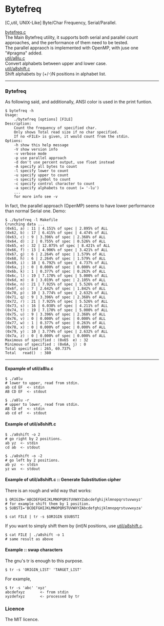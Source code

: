 Bytefreq
========

[C,util, UNIX-Like] Byte/Char Frequency, Serial/Parallel.  

[bytefreq.c](./bytefreq.c)  
The Main Bytefreq utility, it supports both serial and parallel count approaches,
	and the performance of them need to be tested.  
The parallel appraoch is implemented with OpenMP, with juse one "#pragma" added.  
[util/a8lu.c](./util/a8lu.c)     
Convert alphabets between upper and lower case.   
[util/a8shift.c](./util/a8shift.c)  
Shift alphabets by (+/-)N positions in alphabet list.  
  
---
### Bytefreq
As following said, and additionally, ANSI color is used in the print funtion.  
```
$ bytefreq -h
Usage:
	./bytefreq [options] [FILE]
Description:
	Count the frequency of specified char.
	Only shows Total read size if no char specified.
	If no <FILE> is given, it would count from the stdin.
Options:
	-h show this help message
	-V show version info
	-v verbose mode
	-p use parallel approach
	-d don't use percent output, use float instead
	-A specify all bytes to count
	-l specify lower to count
	-u specify upper to count
	-s specify symbol to count
	-c specify control character to count
	-a specify alphabets to count (= '-lu')
	...
	for more info see -v
```
In fact, the parallel approach (OpenMP) seems to have lower performance than normal Serial one. 
Demo:
```
$ ./bytefreq -l Makefile
Crunching data ...
(0x61, a) : 11 | 4.151% of spec | 2.895% of ALL
(0x62, b) : 17 | 6.415% of spec | 4.474% of ALL
(0x63, c) : 9 | 3.396% of spec | 2.368% of ALL
(0x64, d) : 2 | 0.755% of spec | 0.526% of ALL
(0x65, e) : 32 | 12.075% of spec | 8.421% of ALL
(0x66, f) : 13 | 4.906% of spec | 3.421% of ALL
(0x67, g) : 6 | 2.264% of spec | 1.579% of ALL
(0x68, h) : 6 | 2.264% of spec | 1.579% of ALL
(0x69, i) : 18 | 6.792% of spec | 4.737% of ALL
(0x6a, j) : 0 | 0.000% of spec | 0.000% of ALL
(0x6b, k) : 1 | 0.377% of spec | 0.263% of ALL
(0x6c, l) : 19 | 7.170% of spec | 5.000% of ALL
(0x6d, m) : 8 | 3.019% of spec | 2.105% of ALL
(0x6e, n) : 21 | 7.925% of spec | 5.526% of ALL
(0x6f, o) : 7 | 2.642% of spec | 1.842% of ALL
(0x70, p) : 10 | 3.774% of spec | 2.632% of ALL
(0x71, q) : 9 | 3.396% of spec | 2.368% of ALL
(0x72, r) : 21 | 7.925% of spec | 5.526% of ALL
(0x73, s) : 16 | 6.038% of spec | 4.211% of ALL
(0x74, t) : 19 | 7.170% of spec | 5.000% of ALL
(0x75, u) : 9 | 3.396% of spec | 2.368% of ALL
(0x76, v) : 0 | 0.000% of spec | 0.000% of ALL
(0x77, w) : 1 | 0.377% of spec | 0.263% of ALL
(0x78, x) : 0 | 0.000% of spec | 0.000% of ALL
(0x79, y) : 10 | 3.774% of spec | 2.632% of ALL
(0x7a, z) : 0 | 0.000% of spec | 0.000% of ALL
Maximous of specified : (0x65  e) : 32
Minimous of specified : (0x6A, j) : 0
Total specified : 265, 69.737%
Total   read()  : 380
```
  
---
#### Expample of util/a8lu.c
```
$ ./a8lu
# lower to upper, read from stdin.
ab cd EF  <- stdin
AB CD EF  <- stdout

$ ./a8lu -r
# upper to lower, read from stdin.
AB CD ef  <- stdin
ab cd ef  <- stdout
```

#### Example of util/a8shift.c
```
$ ./a8shift -o 2
# go right by 2 positions.
ab yz  <- stdin
cd ab  <- stdout

$ ./a8shift -o -2
# go left by 2 positions.
ab yz  <- stdin
yz wx  <- stdout
```

#### Example of util/a8shift.c :: Generate Substitution cipher
There is an rough and wild way that works:  
```
$ ORIGIN='ABCDEFGHIJKLMNOPQRSTUVWXYZabcdefghijklmnopqrstuvwxyz'
# for example shift them by 1 position.
$ SUBSTI='BCDEFGHIJKLMNOPQRSTUVWXYZAbcdefghijklmnopqrstuvwxyza'
  
$ cat FILE | tr -s $ORIGIN $SUBSTI
```
If you want to simply shift them by (int)N positions, use [util/a8shift.c](./util/a8shift.c).  
```
$ cat FILE | ./a8shift -o 1
# same result as above
```

#### Example :: swap characters
The gnu's tr is enough to this purpose.  
```
$ tr -s 'ORIGIN_LIST' 'TARGET_LIST'
```
For example,
```
$ tr -s 'abc' 'xyz'  
abcdefxyz		<- from stdin  
xyzdefxyz		<- processed by tr  
```  

### Licence
The MIT licence.  
